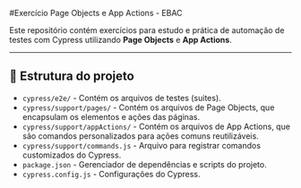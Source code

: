 #Exercício Page Objects e App Actions - EBAC

Este repositório contém exercícios para estudo e prática de automação de testes com Cypress utilizando **Page Objects** e **App Actions**.

---

## 📂 Estrutura do projeto

- `cypress/e2e/` - Contém os arquivos de testes (suites).
- `cypress/support/pages/` - Contém os arquivos de Page Objects, que encapsulam os elementos e ações das páginas.
- `cypress/support/appActions/` - Contém os arquivos de App Actions, que são comandos personalizados para ações comuns reutilizáveis.
- `cypress/support/commands.js` - Arquivo para registrar comandos customizados do Cypress.
- `package.json` - Gerenciador de dependências e scripts do projeto.
- `cypress.config.js` - Configurações do Cypress.
